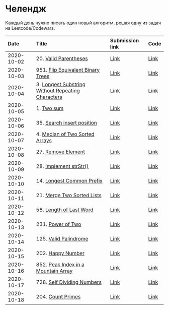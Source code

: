 # Челендж

Каждый день нужно писать один новый алгоритм, решая одну из задач на
Leetcode/Codewars.

| Date       | Title                                                          | Submission link        | Code             |
|:-----------|:---------------------------------------------------------------|:-----------------------|:-----------------|
| 2020-10-02 | 20. [Valid Parentheses][20-problem]                            | [Link][20-submission]  | [Link][20-code]  |
| 2020-10-03 | 951. [Flip Equivalent Binary Trees][951-problem]               | [Link][951-submission] | [Link][951-code] |
| 2020-10-04 | 3. [Longest Substring Without Repeating Characters][3-problem] | [Link][3-submission]   | [Link][3-code]   |
| 2020-10-05 | 1. [Two sum][1-problem]                                        | [Link][1-submission]   | [Link][1-code]   |
| 2020-10-06 | 35. [Search insert position][35-problem]                       | [Link][35-submission]  | [Link][35-code]  |
| 2020-10-07 | 4. [Median of Two Sorted Arrays][4-problem]                    | [Link][4-submission]   | [Link][4-code]   |
| 2020-10-08 | 27. [Remove Element][27-problem]                               | [Link][27-submission]  | [Link][27-code]  |
| 2020-10-09 | 28. [Implement strStr()][28-problem]                           | [Link][28-submission]  | [Link][28-code]  |
| 2020-10-10 | 14. [Longest Common Prefix][14-problem]                        | [Link][14-submission]  | [Link][14-code]  |
| 2020-10-11 | 21. [Merge Two Sorted Lists][21-problem]                       | [Link][21-submission]  | [Link][21-code]  |
| 2020-10-12 | 58. [Length of Last Word][58-problem]                          | [Link][58-submission]  | [Link][58-code]  |
| 2020-10-13 | 231. [Power of Two][231-problem]                               | [Link][231-submission] | [Link][231-code] |
| 2020-10-14 | 125. [Valid Palindrome][125-problem]                           | [Link][125-submission] | [Link][125-code] |
| 2020-10-15 | 202. [Happy Number][202-problem]                               | [Link][202-submission] | [Link][202-code] |
| 2020-10-16 | 852. [Peak Index in a Mountain Array][852-problem]             | [Link][852-submission] | [Link][852-code] |
| 2020-10-17 | 728. [Self Dividing Numbers][728-problem]                      | [Link][728-submission] | [Link][728-code] |
| 2020-10-18 | 204. [Count Primes][204-problem]                               | [Link][204-submission] | [Link][204-code] |

[20-problem]:https://leetcode.com/problems/valid-parentheses/
[951-problem]:https://leetcode.com/problems/flip-equivalent-binary-trees/
[3-problem]:https://leetcode.com/problems/longest-substring-without-repeating-characters/
[1-problem]:https://leetcode.com/problems/two-sum/
[35-problem]:https://leetcode.com/problems/search-insert-position/
[4-problem]:https://leetcode.com/problems/median-of-two-sorted-arrays/
[27-problem]:https://leetcode.com/problems/remove-element/
[28-problem]:https://leetcode.com/problems/implement-strstr/
[14-problem]:https://leetcode.com/problems/longest-common-prefix/
[21-problem]:https://leetcode.com/problems/merge-two-sorted-lists/
[58-problem]:https://leetcode.com/problems/length-of-last-word/
[231-problem]:https://leetcode.com/problems/power-of-two/
[125-problem]:https://leetcode.com/problems/valid-palindrome/
[202-problem]:https://leetcode.com/problems/happy-number/
[852-problem]:https://leetcode.com/problems/peak-index-in-a-mountain-array/
[728-problem]:https://leetcode.com/problems/self-dividing-numbers/
[204-problem]:https://leetcode.com/problems/count-primes/

[20-submission]:https://leetcode.com/submissions/detail/403508953/
[951-submission]:https://leetcode.com/submissions/detail/403819727/
[3-submission]:https://leetcode.com/submissions/detail/404311136/
[1-submission]:https://leetcode.com/submissions/detail/404748386/
[35-submission]:https://leetcode.com/submissions/detail/405378075/
[4-submission]:https://leetcode.com/submissions/detail/405748594/
[27-submission]:https://leetcode.com/submissions/detail/406079718/
[28-submission]:https://leetcode.com/submissions/detail/406475041/
[14-submission]:https://leetcode.com/submissions/detail/406975010/
[21-submission]:https://leetcode.com/submissions/detail/407292634/
[58-submission]:https://leetcode.com/submissions/detail/407730153/
[231-submission]:https://leetcode.com/submissions/detail/408137472/
[125-submission]:https://leetcode.com/submissions/detail/408585715/
[202-submission]:https://leetcode.com/submissions/detail/409012140/
[852-submission]:https://leetcode.com/submissions/detail/409365278/
[728-submission]:https://leetcode.com/submissions/detail/409720263/
[204-submission]:https://leetcode.com/submissions/detail/410179848/

[20-code]:algos/0020-valid-parentheses.md
[951-code]:algos/0951-flip-equivalent-binary-trees.md
[3-code]:algos/0003-longest-substring-without-repeating-characters.md
[1-code]:algos/0001-two-sum.md
[35-code]:algos/0035-search-insert-position.md
[4-code]:algos/0004-median-of-two-sorted-arrays.md
[27-code]:algos/0027-remove-element.md
[28-code]:algos/0028-implement-strstr.md
[14-code]:algos/0014-longest-common-prefix.md
[21-code]:algos/0021-merge-two-sorted-lists.md
[58-code]:algos/0058-length-of-last-word.md
[231-code]:algos/0231-power-of-two.md
[125-code]:algos/0125-valid-palindrome.md
[202-code]:algos/0202-happy-number.md
[852-code]:algos/0852-peak-index-in-a-mountain-array.md
[728-code]:algos/0728-self-dividing-numbers.md
[204-code]:algos/0204-count-primes.md
